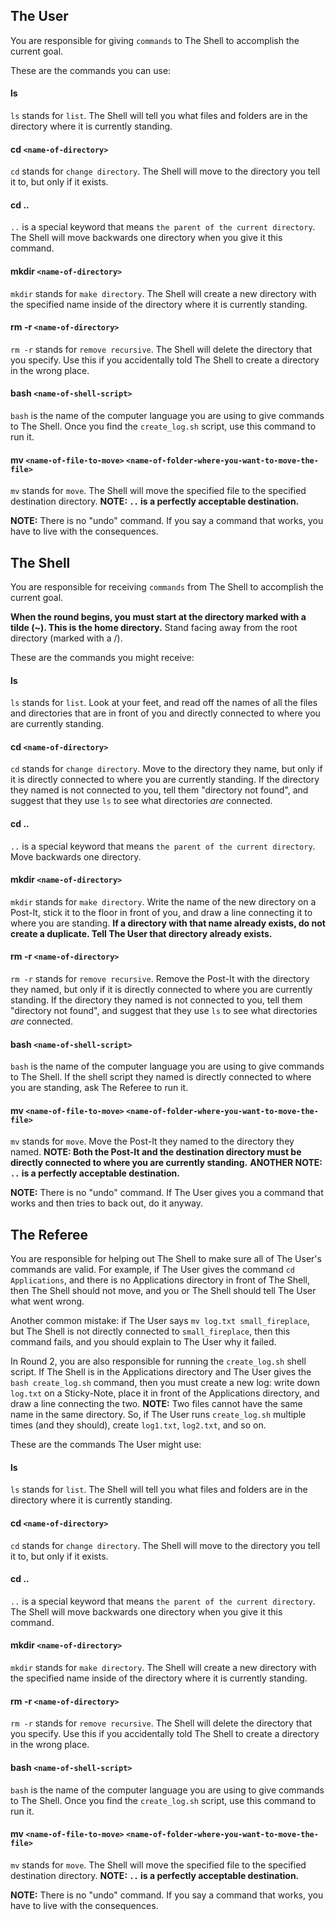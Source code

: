 ## The User
You are responsible for giving `commands` to The Shell to accomplish the current goal.

These are the commands you can use:

#### ls
`ls` stands for `list`. The Shell will tell you what files and folders are in the directory where it is currently standing.
#### cd `<name-of-directory>`
`cd` stands for `change directory`. The Shell will move to the directory you tell it to, but only if it exists.
#### cd ..
`..` is a special keyword that means `the parent of the current directory`. The Shell will move backwards one directory when you give it this command.
#### mkdir `<name-of-directory>`
`mkdir` stands for `make directory`. The Shell will create a new directory with the specified name inside of the directory where it is currently standing.
#### rm -r `<name-of-directory>`
`rm -r` stands for `remove recursive`. The Shell will delete the directory that you specify. Use this if you accidentally told The Shell to create a directory in the wrong place.
#### bash `<name-of-shell-script>`
`bash` is the name of the computer language you are using to give commands to The Shell. Once you find the `create_log.sh` script, use this command to run it.
#### mv `<name-of-file-to-move>` `<name-of-folder-where-you-want-to-move-the-file>`
`mv` stands for `move`. The Shell will move the specified file to the specified destination directory. __NOTE: `..` is a perfectly acceptable destination.__

__NOTE:__ There is no "undo" command. If you say a command that works, you have to live with the consequences.

## The Shell
You are responsible for receiving `commands` from The Shell to accomplish the current goal.

__When the round begins, you must start at the directory marked with a tilde (~). This is the home directory.__ Stand facing away from the root directory (marked with a /).

These are the commands you might receive:

#### ls
`ls` stands for `list`. Look at your feet, and read off the names of all the files and directories that are in front of you and directly connected to where you are currently standing.
#### cd `<name-of-directory>`
`cd` stands for `change directory`. Move to the directory they name, but only if it is directly connected to where you are currently standing. If the directory they named is not connected to you, tell them "directory not found", and suggest that they use `ls` to see what directories _are_ connected.
#### cd ..
`..` is a special keyword that means `the parent of the current directory`. Move backwards one directory.
#### mkdir `<name-of-directory>`
`mkdir` stands for `make directory`. Write the name of the new directory on a Post-It, stick it to the floor in front of you, and draw a line connecting it to where you are standing. __If a directory with that name already exists, do not create a duplicate. Tell The User that directory already exists.__
#### rm -r `<name-of-directory>`
`rm -r` stands for `remove recursive`. Remove the Post-It with the directory they named, but only if it is directly connected to where you are currently standing. If the directory they named is not connected to you, tell them "directory not found", and suggest that they use `ls` to see what directories _are_ connected.
#### bash `<name-of-shell-script>`
`bash` is the name of the computer language you are using to give commands to The Shell. If the shell script they named is directly connected to where you are standing, ask The Referee to run it.
#### mv `<name-of-file-to-move>` `<name-of-folder-where-you-want-to-move-the-file>`
`mv` stands for `move`. Move the Post-It they named to the directory they named. __NOTE: Both the Post-It and the destination directory must be directly connected to where you are currently standing.__ __ANOTHER NOTE: `..` is a perfectly acceptable destination.__

__NOTE:__ There is no "undo" command. If The User gives you a command that works and then tries to back out, do it anyway.

## The Referee
You are responsible for helping out The Shell to make sure all of The User's commands are valid. For example, if The User gives the command `cd Applications`, and there is no Applications directory in front of The Shell, then The Shell should not move, and you or The Shell should tell The User what went wrong.

Another common mistake: if The User says `mv log.txt small_fireplace`, but The Shell is not directly connected to `small_fireplace`, then this command fails, and you should explain to The User why it failed.

In Round 2, you are also responsible for running the `create_log.sh` shell script. If The Shell is in the Applications directory and The User gives the `bash create_log.sh` command, then you must create a new log: write down `log.txt` on a Sticky-Note, place it in front of the Applications directory, and draw a line connecting the two. __NOTE:__ Two files cannot have the same name in the same directory. So, if The User runs `create_log.sh` multiple times (and they should), create `log1.txt`, `log2.txt`, and so on.

These are the commands The User might use:

#### ls
`ls` stands for `list`. The Shell will tell you what files and folders are in the directory where it is currently standing.
#### cd `<name-of-directory>`
`cd` stands for `change directory`. The Shell will move to the directory you tell it to, but only if it exists.
#### cd ..
`..` is a special keyword that means `the parent of the current directory`. The Shell will move backwards one directory when you give it this command.
#### mkdir `<name-of-directory>`
`mkdir` stands for `make directory`. The Shell will create a new directory with the specified name inside of the directory where it is currently standing.
#### rm -r `<name-of-directory>`
`rm -r` stands for `remove recursive`. The Shell will delete the directory that you specify. Use this if you accidentally told The Shell to create a directory in the wrong place.
#### bash `<name-of-shell-script>`
`bash` is the name of the computer language you are using to give commands to The Shell. Once you find the `create_log.sh` script, use this command to run it.
#### mv `<name-of-file-to-move>` `<name-of-folder-where-you-want-to-move-the-file>`
`mv` stands for `move`. The Shell will move the specified file to the specified destination directory. __NOTE: `..` is a perfectly acceptable destination.__

__NOTE:__ There is no "undo" command. If you say a command that works, you have to live with the consequences.

